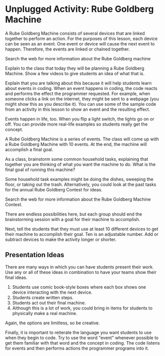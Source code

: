 # Unplugged Activity: Rube Goldberg Machine

A Rube Goldberg Machine consists of several devices that are linked together to perform an action. For the purposes of this lesson, each device can be seen as an event. One event or device will cause the next event to happen. Therefore, the events are linked or chained together.

Search the web for more information about the Rube Goldberg machine

Explain to the class that today they will be planning a Rube Goldberg Machine. Show a few videos to give students an idea of what that is.

Explain that you are talking about this because it will help students learn about events in coding. When an event happens in coding, the code reacts and performs the effect the programmer requested. For example, when someone clicks a link on the internet, they might be sent to a webpage (you might show this as you describe it). You can use some of the sample code from an activity in this lesson to show an event and the resulting effect.

Events happen in life, too. When you flip a light switch, the lights go on or off. You can provide more real-life examples so students really get the concept.

A Rube Goldberg Machine is a series of events. The class will come up with a Rube Goldberg Machine with 10 events. At the end, the machine will accomplish a final goal.

As a class, brainstorm some common household tasks, explaining that together you are thinking of what you want the machine to do. What is the final goal of running this machine?

Some household task examples might be doing the dishes, sweeping the floor, or taking out the trash. Alternatively, you could look at the past tasks for the annual Rube Goldberg Contest for ideas.

Search the web for more information about the Rube Goldberg Machine Contest.

There are endless possibilities here, but each group should end the brainstorming session with a goal for their machine to accomplish.

Next, tell the students that they must use at least 10 different devices to get their machine to accomplish their goal. Ten is an adjustable number. Add or subtract devices to make the activity longer or shorter.

## Presentation Ideas

There are many ways in which you can have students present their work. Use any or all of these ideas in combination to have your teams show their final ideas.

1. Students use comic book-style boxes where each box shows one device interacting with the next device.
2. Students create written steps.
3. Students act out their final machine.
4. Although this is a lot of work, you could bring in items for students to physically make a real machine.

Again, the options are limitless, so be creative.

Finally, it is important to reiterate the language you want students to use when they begin to code. Try to use the word "event" whenever possible to get them familiar with that word and the concept in coding. The code listens for events and then performs actions the programmer programs into it.